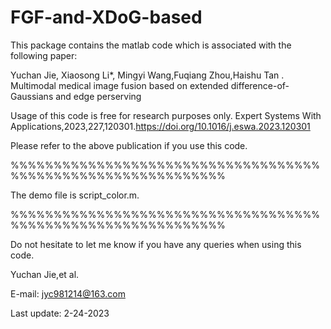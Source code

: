 # FGF-and-XDoG-based

This package contains the matlab code which is associated with the following paper:

Yuchan Jie, Xiaosong Li*, Mingyi Wang,Fuqiang Zhou,Haishu Tan . Multimodal medical image fusion based on extended difference-of-Gaussians and edge perserving 

Usage of this code is free for research purposes only. Expert Systems With Applications,2023,227,120301.https://doi.org/10.1016/j.eswa.2023.120301

Please refer to the above publication if you use this code.

%%%%%%%%%%%%%%%%%%%%%%%%%%%%%%%%%%%%%%%%%%%%%%%%%%%%%%%%%%%%%

The demo file is script_color.m. 

%%%%%%%%%%%%%%%%%%%%%%%%%%%%%%%%%%%%%%%%%%%%%%%%%%%%%%%%%%%%%

Do not hesitate to let me know if you have any queries when using this code.


Yuchan Jie,et al.   
                                                         
E-mail: jyc981214@163.com

Last update: 2-24-2023
